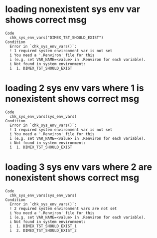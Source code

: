 # loading nonexistent sys env var shows correct msg

    Code
      chk_sys_env_vars("DIMEX_TST_SHOULD_EXIST")
    Condition
      Error in `chk_sys_env_vars()`:
      ! 1 required system environment var is not set
      i You need a '.Renviron' file for this
      i (e.g. set VAR_NAME=<value> in .Renviron for each variable).
      i Not found in system environment:
      i  1. DIMEX_TST_SHOULD_EXIST

# loading 2 sys env vars where 1 is nonexistent shows correct msg

    Code
      chk_sys_env_vars(sys_env_vars)
    Condition
      Error in `chk_sys_env_vars()`:
      ! 1 required system environment var is not set
      i You need a '.Renviron' file for this
      i (e.g. set VAR_NAME=<value> in .Renviron for each variable).
      i Not found in system environment:
      i  1. DIMEX_TST_SHOULD_EXIST

# loading 3 sys env vars where 2 are nonexistent shows correct msg

    Code
      chk_sys_env_vars(sys_env_vars)
    Condition
      Error in `chk_sys_env_vars()`:
      ! 2 required system environment vars are not set
      i You need a '.Renviron' file for this
      i (e.g. set VAR_NAME=<value> in .Renviron for each variable).
      i Not found in system environment:
      i  1. DIMEX_TST_SHOULD_EXIST_1
      i  2. DIMEX_TST_SHOULD_EXIST_2

